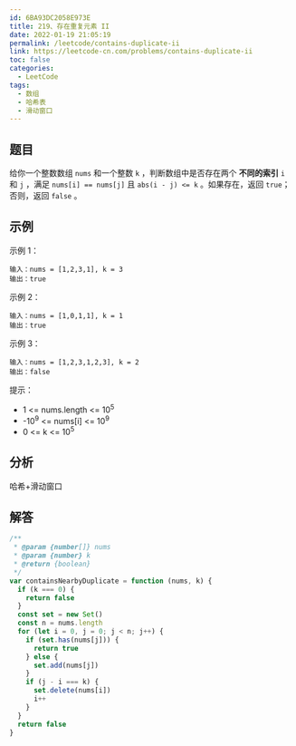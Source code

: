 ```yaml
---
id: 6BA93DC2058E973E
title: 219、存在重复元素 II
date: 2022-01-19 21:05:19
permalink: /leetcode/contains-duplicate-ii
link: https://leetcode-cn.com/problems/contains-duplicate-ii
toc: false
categories:
  - LeetCode
tags:
  - 数组
  - 哈希表
  - 滑动窗口
---
```


<Level type="easy"/>

## 题目

给你一个整数数组 `nums` 和一个整数 `k` ，判断数组中是否存在两个 **不同的索引** `i` 和 `j` ，满足 `nums[i] == nums[j]` 且 `abs(i - j) <= k` 。如果存在，返回 `true`；否则，返回 `false` 。

## 示例

示例 1：

```text
输入：nums = [1,2,3,1], k = 3
输出：true
```

示例 2：

```text
输入：nums = [1,0,1,1], k = 1
输出：true
```

示例 3：

```text
输入：nums = [1,2,3,1,2,3], k = 2
输出：false
```

提示：

- 1 <= nums.length <= 10<sup>5</sup>
- -10<sup>9</sup> <= nums[i] <= 10<sup>9</sup>
- 0 <= k <= 10<sup>5</sup>

## 分析

哈希+滑动窗口

## 解答

```javascript
/**
 * @param {number[]} nums
 * @param {number} k
 * @return {boolean}
 */
var containsNearbyDuplicate = function (nums, k) {
  if (k === 0) {
    return false
  }
  const set = new Set()
  const n = nums.length
  for (let i = 0, j = 0; j < n; j++) {
    if (set.has(nums[j])) {
      return true
    } else {
      set.add(nums[j])
    }
    if (j - i === k) {
      set.delete(nums[i])
      i++
    }
  }
  return false
}
```
